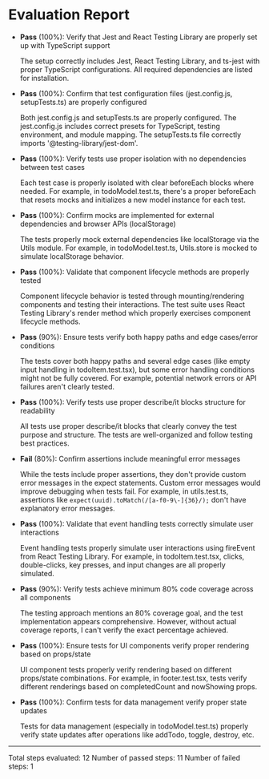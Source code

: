 # Evaluation Report

- **Pass** (100%): Verify that Jest and React Testing Library are properly set up with TypeScript support
  
  The setup correctly includes Jest, React Testing Library, and ts-jest with proper TypeScript configurations. All required dependencies are listed for installation.

- **Pass** (100%): Confirm that test configuration files (jest.config.js, setupTests.ts) are properly configured
  
  Both jest.config.js and setupTests.ts are properly configured. The jest.config.js includes correct presets for TypeScript, testing environment, and module mapping. The setupTests.ts file correctly imports '@testing-library/jest-dom'.

- **Pass** (100%): Verify tests use proper isolation with no dependencies between test cases
  
  Each test case is properly isolated with clear beforeEach blocks where needed. For example, in todoModel.test.ts, there's a proper beforeEach that resets mocks and initializes a new model instance for each test.

- **Pass** (100%): Confirm mocks are implemented for external dependencies and browser APIs (localStorage)
  
  The tests properly mock external dependencies like localStorage via the Utils module. For example, in todoModel.test.ts, Utils.store is mocked to simulate localStorage behavior.

- **Pass** (100%): Validate that component lifecycle methods are properly tested
  
  Component lifecycle behavior is tested through mounting/rendering components and testing their interactions. The test suite uses React Testing Library's render method which properly exercises component lifecycle methods.

- **Pass** (90%): Ensure tests verify both happy paths and edge cases/error conditions
  
  The tests cover both happy paths and several edge cases (like empty input handling in todoItem.test.tsx), but some error handling conditions might not be fully covered. For example, potential network errors or API failures aren't clearly tested.

- **Pass** (100%): Verify tests use proper describe/it blocks structure for readability
  
  All tests use proper describe/it blocks that clearly convey the test purpose and structure. The tests are well-organized and follow testing best practices.

- **Fail** (80%): Confirm assertions include meaningful error messages
  
  While the tests include proper assertions, they don't provide custom error messages in the expect statements. Custom error messages would improve debugging when tests fail. For example, in utils.test.ts, assertions like `expect(uuid).toMatch(/[a-f0-9\-]{36}/);` don't have explanatory error messages.

- **Pass** (100%): Validate that event handling tests correctly simulate user interactions
  
  Event handling tests properly simulate user interactions using fireEvent from React Testing Library. For example, in todoItem.test.tsx, clicks, double-clicks, key presses, and input changes are all properly simulated.

- **Pass** (90%): Verify tests achieve minimum 80% code coverage across all components
  
  The testing approach mentions an 80% coverage goal, and the test implementation appears comprehensive. However, without actual coverage reports, I can't verify the exact percentage achieved.

- **Pass** (100%): Ensure tests for UI components verify proper rendering based on props/state
  
  UI component tests properly verify rendering based on different props/state combinations. For example, in footer.test.tsx, tests verify different renderings based on completedCount and nowShowing props.

- **Pass** (100%): Confirm tests for data management verify proper state updates
  
  Tests for data management (especially in todoModel.test.ts) properly verify state updates after operations like addTodo, toggle, destroy, etc.

---

Total steps evaluated: 12
Number of passed steps: 11
Number of failed steps: 1
